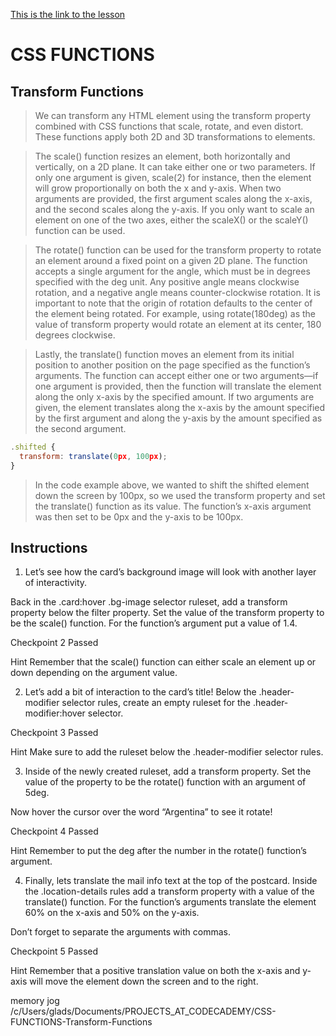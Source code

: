 [This is the link to the lesson](https://www.codecademy.com/courses/learn-css-variables-and-functions/lessons/learn-css-functions/exercises/css-transform-functions)

# CSS FUNCTIONS

## Transform Functions

> We can transform any HTML element using the transform property combined with CSS functions that scale, rotate, and even distort. These functions apply both 2D and 3D transformations to elements.

> The scale() function resizes an element, both horizontally and vertically, on a 2D plane. It can take either one or two parameters. If only one argument is given, scale(2) for instance, then the element will grow proportionally on both the x and y-axis. When two arguments are provided, the first argument scales along the x-axis, and the second scales along the y-axis. If you only want to scale an element on one of the two axes, either the scaleX() or the scaleY() function can be used.

> The rotate() function can be used for the transform property to rotate an element around a fixed point on a given 2D plane. The function accepts a single argument for the angle, which must be in degrees specified with the deg unit. Any positive angle means clockwise rotation, and a negative angle means counter-clockwise rotation. It is important to note that the origin of rotation defaults to the center of the element being rotated. For example, using rotate(180deg) as the value of transform property would rotate an element at its center, 180 degrees clockwise.

> Lastly, the translate() function moves an element from its initial position to another position on the page specified as the function’s arguments. The function can accept either one or two arguments—if one argument is provided, then the function will translate the element along the only x-axis by the specified amount. If two arguments are given, the element translates along the x-axis by the amount specified by the first argument and along the y-axis by the amount specified as the second argument.

```js
.shifted {
  transform: translate(0px, 100px);
}
```

> In the code example above, we wanted to shift the shifted element down the screen by 100px, so we used the transform property and set the translate() function as its value. The function’s x-axis argument was then set to be 0px and the y-axis to be 100px.

## Instructions

1. Let’s see how the card’s background image will look with another layer of interactivity.

Back in the .card:hover .bg-image selector ruleset, add a transform property below the filter property. Set the value of the transform property to be the scale() function. For the function’s argument put a value of 1.4.

Checkpoint 2 Passed

Hint
Remember that the scale() function can either scale an element up or down depending on the argument value.

2. Let’s add a bit of interaction to the card’s title! Below the .header-modifier selector rules, create an empty ruleset for the .header-modifier:hover selector.

Checkpoint 3 Passed

Hint
Make sure to add the ruleset below the .header-modifier selector rules.

3. Inside of the newly created ruleset, add a transform property. Set the value of the property to be the rotate() function with an argument of 5deg.

Now hover the cursor over the word “Argentina” to see it rotate!

Checkpoint 4 Passed

Hint
Remember to put the deg after the number in the rotate() function’s argument.

4. Finally, lets translate the mail info text at the top of the postcard. Inside the .location-details rules add a transform property with a value of the translate() function. For the function’s arguments translate the element 60% on the x-axis and 50% on the y-axis.

Don’t forget to separate the arguments with commas.

Checkpoint 5 Passed

Hint
Remember that a positive translation value on both the x-axis and y-axis will move the element down the screen and to the right.


memory jog
/c/Users/glads/Documents/PROJECTS_AT_CODECADEMY/CSS-FUNCTIONS-Transform-Functions










